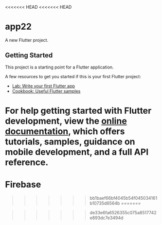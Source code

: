 <<<<<<< HEAD
<<<<<<< HEAD
# app22

A new Flutter project.

## Getting Started

This project is a starting point for a Flutter application.

A few resources to get you started if this is your first Flutter project:

- [Lab: Write your first Flutter app](https://docs.flutter.dev/get-started/codelab)
- [Cookbook: Useful Flutter samples](https://docs.flutter.dev/cookbook)

For help getting started with Flutter development, view the
[online documentation](https://docs.flutter.dev/), which offers tutorials,
samples, guidance on mobile development, and a full API reference.
=======
# Firebase
>>>>>>> bb1baef66bf4045b54f045034161b10735d6564b
=======

>>>>>>> de33e6fa6526355c075a8517742e893dc7e3494d
